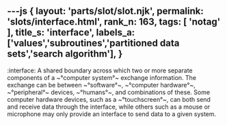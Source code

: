 ---js
{
  layout: 'parts/slot/slot.njk',
  permalink: 'slots/interface.html',
  rank_n: 163,
  tags: [ 'notag' ],
  title_s: 'interface',
  labels_a: ['values','subroutines','partitioned data sets','search algorithm'],
}
---
:interface:
A shared boundary across which two or more separate components of a ~°computer system°~ exchange information. The exchange can be between ~°software°~, ~°computer hardware°~, ~°peripheral°~ devices, ~°humans°~, and combinations of these. Some computer hardware devices, such as a ~°touchscreen°~, can both send and receive data through the interface, while others such as a mouse or microphone may only provide an interface to send data to a given system.
